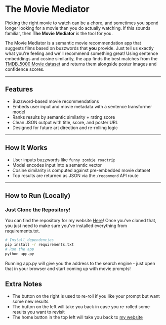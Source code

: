 # The Movie Mediator

Picking the right movie to watch can be a chore, and sometimes you spend longer looking for a movie than you do actually watching. If this sounds familiar, then **The Movie Mediator** is the tool for you. 

The Movie Mediator is a semantic movie recommendation app that suggests films based on buzzwords that **you** provide. Just tell us exactly what you're feeling and we'll recommend something great! 
Using sentence embeddings and cosine similarity, the app finds the best matches from the [TMDB_5000 Movie dataset](https://www.kaggle.com/datasets/tmdb/tmdb-movie-metadata) and returns them alongside poster images and confidence scores.

---

## Features
- Buzzword-based movie recommendations
- Embeds user input and movie metadata with a sentence transformer model
- Ranks results by semantic similarity + rating score
- Clean JSON output with title, score, and poster URL
- Designed for future art direction and re-rolling logic

---

## How It Works
- User inputs buzzwords like `funny zombie roadtrip`
- Model encodes input into a semantic vector
- Cosine similarity is computed against pre-embedded movie dataset
- Top results are returned as JSON via the `/recommend` API route

---

## How to Run (Locally)

### Just Clone the Repository!

You can find the repository for my website [Here](https://github.com/CurtisHiscock/Website)!
Once you've cloned that, you just need to make sure you've installed everything from requirements.txt.
<br>

```bash 
# Install dependencies 
pip install -r requirements.txt 
# Run the app 
python app.py 
```

Running app.py will give you the address to the search engine - just open that in your browser and start coming up with movie prompts!

## Extra Notes
- The button on the right is used to re-roll if you like your prompt but want some new results
- The button on the left will take you back in case you re-rolled some results you want to revisit
- The home button in the top left will take you back to [my website](https://curtishiscock.com)
